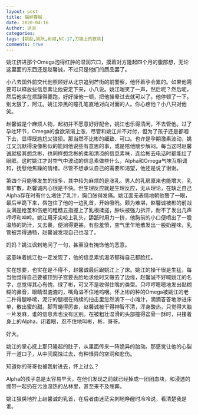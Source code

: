 ```yaml
---
layout: post
title: 猫柳春眠
date: 2020-04-16
Author: 派派
categories: 
tags: [姚赵,姚阮,彬诚,NC-17,刀锋上的救赎]
comments: true
---
```




姚江挤进那个Omega泡得红肿的湿润穴口，摸着对方隆起四个月的腹部想，无论这里面的东西还是赵馨诚，不过只是他们的赝品罢了。

小八去国外前交代他照顾好从北京追到芒街的前警察，他怀着孕会累的。如果他需要可以释放些信息素让他安定下来，小八说。姚江嗤笑了一声，然后呢？然后呢，然后他实在烦躁得要跑，好好操他一顿，把他操晕过去就可以了。他停顿了一下。别太狠了，阿江。姚江漆黑的瞳孔笔直地对向对面的人。你心疼他？小八只对他笑。

赵馨诚是个麻烦人物，起初并不愿意好好配合，姚江也乐得清闲，不去管他。过了孕吐环节，Omega的食欲渐渐上涨，尽管和姚江并不对付，但为了孩子还是都咽下去，显得既尴尬又狼狈。那当然不比彬的细致、可口。也许是孕期激素波动，姚江又沉默得没像彬似的能同他说些有意思的事，或是陪他散步解闷。每当这时赵馨诚就极其想念彬，也同样想念彬的柔和清凉的信息素味，连给彬去电话时都能红了眼眶。这时姚江才对空气中波动的信息素做些什么，Alpha和Omega气味互相调和，抚慰他焦躁的情绪。尽管不想承认自己的需要和渴望，他还是说了谢谢。

第四个月能够发生的很多，其中较为麻烦的是涨乳。男人的乳房原来也能增大，乳晕扩散，赵馨诚内心很是不快。但生理反应就是生理反应，无从理论，在缺乏自己Alpha存在时有什么堵住了乳汁，胸口胀得发痛。姚江面无表情地朝他瞥了一眼，最后半跪下来，唇包住了他的一边乳首，开始吸吮。颇为难堪，赵馨诚被彬的前战友满是枪茧和伤疤的粗糙五指握上了乳根揉搓，肿块被强力拆开，耐不了发出几声哼哼和呻吟。姚江用牙尖咬上乳头，舔舐时用力一挤，他胸前的小口便喷出了一股温热的奶汁，又去裹，便淌得更甚。有些羞愤，空气里乍地散发出一股奶腥味，乳管被弄得通畅，赵馨诚发现自己也湿了。

妈妈？姚江讽刺地问了一句，甚至没有掩饰他的恶意。

这意味着姚江也一定发现了，他的信息素饥渴浓郁得自己都脸红。

实在想要，也实在是不得不，赵馨诚最后跟姚江上了床。姚江的操干很是生猛，每当他觉得自己要被顶到子宫要丢脸地求他时又碾去了边缘，赵馨诚不好喊姚江的名字，总觉得其心有愧，绿了彬，可又不是收得住嘴的类型。只哼哼嗯嗯地发出黏糊糊的鼻音，眼睛湿漉漉的，嘴角溢不住地呜咽。怀上彬的种的Omega被姚江的老二杵得腿哆嗦，泥泞的腿根在持续的拍击里忽然淌下一小滩汁，滴滴答答地渗进床单，散出蜜的甜。脚背蜷得厉害，赵馨诚被干得神智不清，浑身酸热，只觉得大脑一片发麻，谁的信息素也没有区别。在被粗壮湿滑的头部撞得盆骨一酥时，只搂着身上的Alpha，闭着眼，忍不住地叫彬，彬，哥哥。

好大。

姚江的掌心抚上那只隆起的肚子，从里面传来一阵诡异的胎动。那感觉让他的心裂开一道口子，从中间腐蚀过去，有种怪异的空洞和悲伤。

知道你的哥哥也被我射进去，怀上过么？

Alpha的孩子总是太容易早夭，在他们发现之前就已经掉成一团团血块，和浸透的绷带一起扔在污浊湿热的丛林里，甚至来不及埋葬。

姚江狠戾地拧上赵馨诚的乳首，在后者由迷茫尖刺地睁醒时冷冷说，看清楚我是谁。

